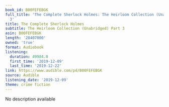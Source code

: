 ```yaml
---
book_id: B00FEFEBGK
full_title: 'The Complete Sherlock Holmes: The Heirloom Collection (Unabridged) Part
  3'
title: The Complete Sherlock Holmes
subtitle: The Heirloom Collection (Unabridged) Part 3
asin: B00FEFEBGK
length: '28407000'
owned: 'true'
format: Audiobook
listening:
  duration: 49984.0
  first_time: '2019-12-09'
  last_time: '2019-12-22'
link: https://www.audible.com/pd/B00FEFEBGK
source: Audible
listening_date: '2019-12-09'
theme: crime fiction
---
```

No description available









































